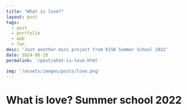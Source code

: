 ```yaml
---
title: "What is love?"
layout: post
tags: 
  - post
  - portfolio
  - web
  - fun
desc: 'Just another mini project from KISK Summer School 2022'
date: 2024-06-28
permalink: '/post/what-is-love.html'

img: '/assets/images/posts/love.png'
---
```


# What is love? Summer school 2022
